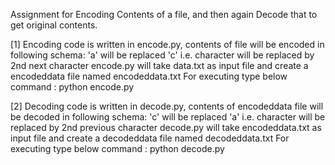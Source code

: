 Assignment for Encoding Contents of a file, and then again Decode that to get original contents.

[1] Encoding code is written in encode.py,
    contents of file will be encoded in following schema:
        'a' will be replaced 'c'
        i.e. character will be replaced by 2nd next character
    encode.py will take data.txt as input file and create a encodeddata file named encodeddata.txt
    For executing type below command :
          python encode.py

[2] Decoding code is written in decode.py,
    contents of encodeddata file will be decoded in following schema:
        'c' will be replaced 'a'
        i.e. character will be replaced by 2nd previous character
    decode.py will take encodeddata.txt as input file and create a decodeddata file named decodeddata.txt
    For executing type below command :
          python decode.py


